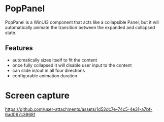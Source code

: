 # PopPanel

PopPanel is a WinUI3 component that acts like a collapsible Panel, but it will automatically animate the transition
between the expanded and collapsed state.

## Features

- automatically sizes itself to fit the content
- once fully collapsed it will disable user input to the content
- can slide in/out in all four directions
- configurable animation duration

 # Screen capture

 

https://github.com/user-attachments/assets/1d52dc7e-74c5-4e31-a7bf-6ad067c3968f

